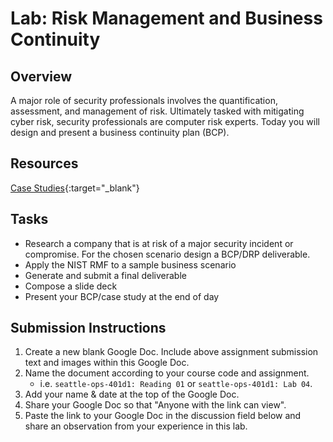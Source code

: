 # Lab: Risk Management and Business Continuity

## Overview

A major role of security professionals involves the quantification, assessment, and management of risk. Ultimately tasked with mitigating cyber risk, security professionals are computer risk experts. Today you will design and present a business continuity plan (BCP).

## Resources

[Case Studies](https://www.cshub.com/case-studies){:target="_blank"}

## Tasks

- Research a company that is at risk of a major security incident or compromise. For the chosen scenario design a BCP/DRP deliverable.
- Apply the NIST RMF to a sample business scenario
- Generate and submit a final deliverable
- Compose a slide deck
- Present your BCP/case study at the end of day

## Submission Instructions

1. Create a new blank Google Doc. Include above assignment submission text and images within this Google Doc.
1. Name the document according to your course code and assignment.
   - i.e. `seattle-ops-401d1: Reading 01` or `seattle-ops-401d1: Lab 04`.
1. Add your name & date at the top of the Google Doc.
1. Share your Google Doc so that "Anyone with the link can view".
1. Paste the link to your Google Doc in the discussion field below and share an observation from your experience in this lab.
